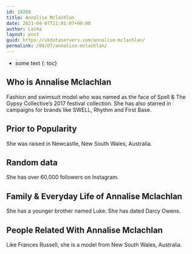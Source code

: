 ```yaml
---
id: 18288
title: Annalise Mclachlan
date: 2021-04-07T21:01:07+00:00
author: Laima
layout: post
guid: https://ukdataservers.com/annalise-mclachlan/
permalink: /04/07/annalise-mclachlan/
---
```


* some text
{: toc}


## Who is Annalise Mclachlan
                  
                  
                  
Fashion and swimsuit model who was named as the face of Spell & The Gypsy Collective&#8217;s 2017 festival collection. She has also starred in campaigns for brands like SWELL, Rhythm and First Base.
                  
              
            
              
            
                
                
                
## Prior to Popularity
                  
                  
                  
She was raised in Newcastle, New South Wales, Australia. 
                  
              
            
              
            
                
                
                
## Random data
                  
                  
                  
She has over 60,000 followers on Instagram.
                  
              
            
              
            
                
                
                
## Family & Everyday Life of Annalise Mclachlan
                  
                  
                  
She has a younger brother named Luke. She has dated Darcy Owens.
                  
              
            
              
            
                
                
                
## People Related With Annalise Mclachlan
                  
                  
                  
Like Frances Russell, she is a model from New South Wales, Australia.
                  
              
            
              
            
                
              
            
              
              
            
            
              
            
          
          
          